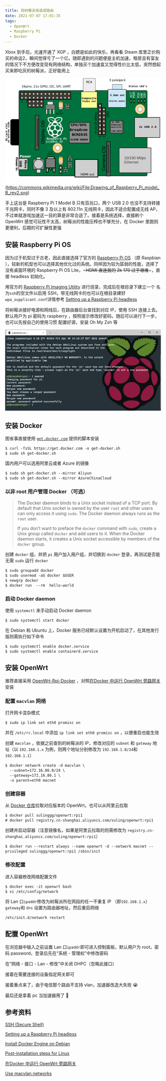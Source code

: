 ```yaml
---
title: 将树莓派改造成路由
date: 2021-07-07 17:01:35
tags: 
  - OpenWrt
  - Raspberry Pi
  - Docker
---
```


Xbox 到手后，光速开通了 XGP ，白嫖是如此的快乐，再看看 Steam 库里正价购买的命运2，瞬间觉得亏了一个亿。随即遇到的问题便是主机加速，租房且有室友的情况下不方便改变现有网络结构，单独买个加速盒又觉得性价比太低，突然想起买来即吃灰的树莓派，正好能用上

<!-- more -->

![Drawing_of_Raspberry_Pi_model_B_rev2](/images/raspberrypi/Drawing_of_Raspberry_Pi_model_B_rev2.svg "树莓派 Model B")(https://commons.wikimedia.org/wiki/File:Drawing_of_Raspberry_Pi_model_B_rev2.svg)

手上这台是 Raspberry Pi 1 Model B 只有百兆口，两个 USB 2.0 也没不支持转接千兆网卡，同时不像 3 及以上有 802.11n 无线网卡，因此不适合配置成无线 AP，不过单就游戏加速这一目的算是非常合适了。接着是系统选择，直接刷个 OpenWrt 感觉可玩性不太高，树莓派的性能压榨也不够充分，在 Docker 里跑则更便利，后期的可扩展性更强

## 安装 Raspberry Pi OS

因为过于机型过于古老，因此直接选择了官方的 [Raspberry Pi OS](https://www.raspberrypi.org/software/operating-systems/#raspberry-pi-os-32-bit) （原 Raspbian ），较新的机型也可以选择其他优化过的系统。同样因为较为孱弱的性能，选择了没有桌面环境的 Raspberry Pi OS Lite，~~~HDMI 直连我的 2k 170 过于艰难~~~，直接 headless 初始化。

用官方的 [Raspberry Pi Imaging Utility](https://github.com/raspberrypi/rpi-imager) 进行烧录，完成后在根目录下建立一个 名为`ssh`的空文件以启用 SSH，带无线网卡的也可以在根目录建好 `wpa_supplicant.conf`详情参考 [Setting up a Raspberry Pi headless](https://www.raspberrypi.org/documentation/configuration/wireless/headless.md)

将树莓派接好电源和网线后，在路由器后台查找到对应 IP，使用 SSH 连接上去。默认用户为 pi 密码为 raspberry ，按照提示修改好密码，随后可以进行下一步，也可以先按自己的使用习惯 配置好源，安装 Oh My Zsh 等

![](/images/raspberrypi/raspberry_pi_ssh.png "SSH")

## 安装 Docker

图省事直接使用 [`get.docker.com`](get.docker.com) 提供的脚本安装

```shell
$ curl -fsSL https://get.docker.com -o get-docker.sh
$ sudo sh get-docker.sh
```

国内用户可以选用阿里云或者 Azure 的镜像

```shell
$ sudo sh get-docker.sh --mirror Aliyun
$ sudo sh get-docker.sh --mirror AzureChinaCloud
```

### 以非 root 用户管理 Docker （可选）

> The Docker daemon binds to a Unix socket instead of a TCP port. By default that Unix socket is owned by the user `root` and other users can only access it using `sudo`. The Docker daemon always runs as the `root` user.
>
> If you don’t want to preface the `docker` command with `sudo`, create a Unix group called `docker` and add users to it. When the Docker daemon starts, it creates a Unix socket accessible by members of the `docker` group.

创建 `docker` 组，并把 `pi` 用户加入用户组，并切换到 `docker` 登录，再测试是否能无需 `sudo` 运行 `docker`

```shell
$ sudo groupadd docker
$ sudo usermod -aG docker $USER
$ newgrp docker
$ docker run  --rm  hello-world
```

### 启动 Docker daemon

使用 `systemctl` 来手动启动 Docker daemon

```shell
$ sudo systemctl start docker
```

在 Debian 和 Ubuntu 上，Docker 服务已经默认设置为开机启动了，在其他发行版则需执行如下命令

```shell
$ sudo systemctl enable docker.service
$ sudo systemctl enable containerd.service
```

## 安装 OpenWrt

推荐直接采用 [OpenWrt-Rpi-Docker](https://github.com/SuLingGG/OpenWrt-Rpi-Docker) ，对照[在Docker 中运行 OpenWrt 旁路网关](https://mlapp.cn/376.html)安装

### 配置 `macvlan` 网络

打开网卡混杂模式

```shell
$ sudo ip link set eth0 promisc on
```

并在 `/etc/rc.local` 中添加 `ip link set eth0 promisc on` ，以便重启也能生效

创建 `macvlan` ，依据之前查到的树莓派的 IP，修改对应的 `subnet` 和 `gateway` 地址（以 `192.168.1.x` 为例，则两个地址分别修改为 `192.168.1.0/24`和`192.168.1.1`）

```shell
$ docker network create -d macvlan \
  --subnet=172.16.86.0/24 \
  --gateway=172.16.86.1 \
  -o parent=eth0 macnet
```

### 创建容器

从 [Docker 仓库](https://hub.docker.com/r/sulinggg/openwrt)拉取对应版本的 OpenWrt，也可以从阿里云拉取

```shell
$ docker pull sulinggg/openwrt:rpi1
# docker pull registry.cn-shanghai.aliyuncs.com/suling/openwrt:rpi1
```

创建并启动容器（注意镜像名，如果是阿里云拉取的则需修改为 `registry.cn-shanghai.aliyuncs.com/suling/openwrt:rpi1`）

```shell
$ docker run --restart always --name openwrt -d --network macnet --privileged sulinggg/openwrt:rpi1 /sbin/init
```

### 修改配置

进入容器修改网络配置文件

```shell
$ docker exec -it openwrt bash
$ vi /etc/config/network
```

将 Lan 口`ipaddr`修改为树莓派所在网段的任一不重复 IP （即`192.168.1.x`）`gateway`和 `dns` 设置为路由器地址，然后重启网络

```
/etc/init.d/network restart
```

## 配置 OpenWrt

在浏览器中输入之前设置 Lan 口`ipaddr`即可进入控制面板，默认用户为 root，密码 password，登录后先在“系统 - 管理权”中修改密码

在“网络 - 接口 - Lan - 修改”中关闭 DHPC（忽略此接口）

接着在需要连接的设备指定网关即可



接着重点来了，由于电信那个路由不支持 vlan，加速器改造大失败 😭

最后还是拿着 pc 当加速器用了 🤦‍

## 参考资料

[SSH (Secure Shell)](https://www.raspberrypi.org/documentation/remote-access/ssh/)

[Setting up a Raspberry Pi headless](https://www.raspberrypi.org/documentation/configuration/wireless/headless.md)

[Install Docker Engine on Debian](https://docs.docker.com/engine/install/debian/)

[Post-installation steps for Linux](https://docs.docker.com/engine/install/linux-postinstall/)

[在Docker 中运行 OpenWrt 旁路网关](https://mlapp.cn/376.html) 

[Use macvlan networks](https://docs.docker.com/network/macvlan/)